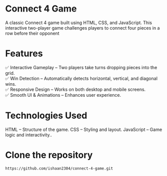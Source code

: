 
#  Connect 4 Game
A classic Connect 4 game built using HTML, CSS, and JavaScript. This interactive two-player game challenges players to connect four pieces in a row before their opponent

#   Features
✅ Interactive Gameplay – Two players take turns dropping pieces into the grid.  
✅ Win Detection – Automatically detects horizontal, vertical, and diagonal wins.  
✅ Responsive Design – Works on both desktop and mobile screens.  
✅ Smooth UI & Animations – Enhances user experience.    
#   Technologies Used
HTML – Structure of the game.
CSS – Styling and layout.
JavaScript – Game logic and interactivity..

# Clone the repository
```bash
https://github.com/ishaan2304/connect-4-game.git
```
